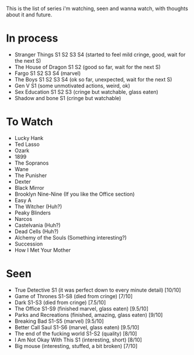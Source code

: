 This is the list of series i'm watching, seen and wanna watch, with thoughts about it and future.

# In process

- Stranger Things S1 S2 S3 S4 (started to feel mild cringe, good, wait for the next S)
- The House of Dragon S1 S2 (good so far, wait for the next S)
- Fargo S1 S2 S3 S4 (marvel)
- The Boys S1 S2 S3 S4 (ok so far, unexpected, wait for the next S)
- Gen V S1 (some unmotivated actions, weird, ok)
- Sex Education S1 S2 S3 (cringe but watchable, glass eaten)
- Shadow and bone S1 (cringe but watchable)

# To Watch

- Lucky Hank
- Ted Lasso
- Ozark
- 1899
- The Sopranos
- Wane
- The Punisher
- Dexter
- Black Mirror
- Brooklyn Nine-Nine (If you like the Office section)
- Easy A
- The Witcher (Huh?)
- Peaky Blinders
- Narcos
- Castelvania (Huh?)
- Dead Cells (Huh?)
- Alchemy of the Souls (Something interesting?)
- Succession
- How I Met Your Mother

# Seen

- True Detective S1 (it was perfect down to every minute detail) [10/10]
- Game of Thrones S1-S8 (died from cringe) [7/10]
- Dark S1-S3 (died from cringe) [7.5/10]
- The Office S1-S9 (finished marvel, glass eaten) [9.5/10]
- Parks and Recreations (finished, amazing, glass eaten) [9/10]
- Breaking Bad S1-S5 (marvel) [9.5/10]
- Better Call Saul S1-S6 (marvel, glass eaten) [9.5/10]
- The end of the fucking world S1-S2 (quality) [8/10]
- I Am Not Okay With This S1 (interesting, short) [8/10]
- Big mouse (interesting, stuffed, a bit broken) [7/10]
